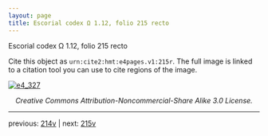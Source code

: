 ```yaml
---
layout: page
title: Escorial codex Ω 1.12, folio 215 recto
---
```


Escorial codex Ω 1.12, folio 215 recto

Cite this object as `urn:cite2:hmt:e4pages.v1:215r`.  The full image is linked to a citation tool you can use to cite regions of the image.

[![e4_327](http://www.homermultitext.org/iipsrv?IIIF=/project/homer/pyramidal/deepzoom/hmt/e4img/2017a/e4_327.tif/full/800,/0/default.jpg)](http://www.homermultitext.org/ict2/?urn=urn:cite2:hmt:e4img.2017a:e4_327) 

<p style="text-align: center; font-style: italic;">Creative Commons Attribution-Noncommercial-Share Alike 3.0 License.</p>

---

previous: [214v](../214v/) | next: [215v](../215v/)